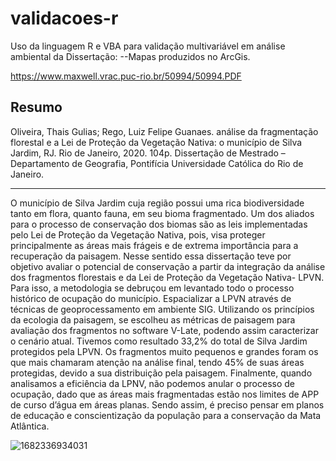# validacoes-r
Uso da linguagem R e VBA para validação multivariável em análise ambiental da Dissertação:
--Mapas produzidos no ArcGis.

https://www.maxwell.vrac.puc-rio.br/50994/50994.PDF

Resumo
--
Oliveira, Thais Gulias; Rego, Luiz Felipe Guanaes. análise da fragmentação
florestal e a Lei de Proteção da Vegetação Nativa: o município de Silva
Jardim, RJ. Rio de Janeiro, 2020. 104p. Dissertação de Mestrado –
Departamento de Geografia, Pontifícia Universidade Católica do Rio de
Janeiro.

---
O município de Silva Jardim cuja região possui uma rica biodiversidade tanto
em flora, quanto fauna, em seu bioma fragmentado. Um dos aliados para o processo
de conservação dos biomas são as leis implementadas pelo Lei de Proteção da
Vegetação Nativa, pois, visa proteger principalmente as áreas mais frágeis e de
extrema importância para a recuperação da paisagem. Nesse sentido essa
dissertação teve por objetivo avaliar o potencial de conservação a partir da
integração da análise dos fragmentos florestais e da Lei de Proteção da Vegetação
Nativa- LPVN. Para isso, a metodologia se debruçou em levantado todo o processo
histórico de ocupação do município. Espacializar a LPVN através de técnicas de
geoprocessamento em ambiente SIG. Utilizando os princípios da ecologia da
paisagem, se escolheu as métricas de paisagem para avaliação dos fragmentos no
software V-Late, podendo assim caracterizar o cenário atual. Tivemos como
resultado 33,2% do total de Silva Jardim protegidos pela LPVN. Os fragmentos
muito pequenos e grandes foram os que mais chamaram atenção na análise final,
tendo 45% de suas áreas protegidas, devido a sua distribuição pela paisagem.
Finalmente, quando analisamos a eficiência da LPNV, não podemos anular o
processo de ocupação, dado que as áreas mais fragmentadas estão nos limites de
APP de curso d’água em áreas planas. Sendo assim, é preciso pensar em planos de
educação e conscientização da população para a conservação da Mata Atlântica.



![1682336934031](https://github.com/thaisgulias/validacoes-r/assets/122481212/e20f2f17-62c1-4b40-a384-6bd29c732c27)




